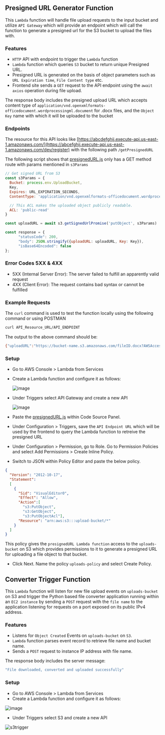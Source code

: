 ## Presigned URL Generator Function

This `Lambda` function will handle file upload requests to the input bucket and utilize `API Gateway` which will provide an endpoint which will call the function to generate a presigned url for the S3 bucket to upload the files with.

### Features
- `HTTP` API with endpoint to trigger the `Lambda` function
- `Lambda` function which queries `S3` bucket to return unique Presigned URL.
- Presigned URL is generated on the basis of object parameters such as `URL Expiration time`, `File Content type` etc. 
- Frontend site sends a `GET` request to the API endpoint using the `await axios` operation during file upload.

The response body includes the presigned upload URL which accepts content type of `application/vnd.openxmlformats-officedocument.wordprocessingml.document` for .docx files, and the `Object Key` name with which it will be uploaded to the bucket

### Endpoints
The resource for this API looks like [https://abcdefghij.execute-api.us-east-1.amazonaws.com/](https://abcefghij.execute-api.us-east-1.amazonaws.com/dev/register) with the following path `/getPresignedURL`

The following script shows that [presignedURL.js](./presignedURL.js) only has a GET method route with params mentioned in `s3Params`

```javascript
// Get signed URL from S3
const s3Params = {
  Bucket: process.env.UploadBucket,
  Key,
  Expires: URL_EXPIRATION_SECONDS,
  ContentType: 'application/vnd.openxmlformats-officedocument.wordprocessingml.document',

  // This ACL makes the uploaded object publicly readable. 
  ACL: 'public-read'
}

const uploadURL = await s3.getSignedUrlPromise('putObject', s3Params)

const response = {
      "statusCode": 200,
      "body": JSON.stringify({uploadURL: uploadURL, Key: Key}),
      "isBase64Encoded": false
};
```

### Error Codes 5XX & 4XX
* 5XX (Internal Server Error): The server failed to fulfill an apparently valid request
* 4XX (Client Error): The request contains bad syntax or cannot be fulfilled

### Example Requests

The `curl` command is used to test the function locally using the following command or using POSTMAN

```bash
curl API_Resource_URL/API_ENDPOINT 
```

The output to the above command should be:
```bash
{"uploadURL":"https://bucket-name.s3.amazonaws.com/fileID.docx?AWSAccessKeyId=AccessKey&Content-Type=application%2Fvnd.openxmlformats-officedocument.wordprocessingml.document&Expires=1706262011&Signature=[unique_signature_string]","Key":"fileID.docx"}
```
### Setup

- Go to AWS Console > Lambda from Services
- Create a Lambda function and configure it as follows:

  ![image](https://github.com/SourasishBasu/File-Wizard/assets/89185962/59106a88-b39f-41db-b548-f8cd20ca11fe)

- Under Triggers select API Gateway and create a new API

  ![image](https://github.com/SourasishBasu/File-Wizard/assets/89185962/8b8336fa-582e-452a-be5e-9f06859bfa80)

- Paste the [presignedURL.js](./presignedURL.js) within Code Source Panel.
- Under Configuration > Triggers, save the `API Endpoint URL` which will be used by the frontend to query the Lambda function to retreive the presigned URL
- Under Configuration > Permission, go to Role. Go to Permission Policies and select Add Permissions > Create Inline Policy.
- Switch to JSON within Policy Editor and paste the below policy.

```json
{
  "Version": "2012-10-17",
  "Statement":
  [
    {
      "Sid": "VisualEditor0",
      "Effect": "Allow",
      "Action":[
        "s3:PutObject",
        "s3:GetObject",
        "s3:PutObjectAcl"],
      "Resource": "arn:aws:s3:::upload-bucket/*"
    }
  ]
}
```

This policy gives the `presignedURL Lambda function` access to the `uploads-bucket` on S3 which provides permissions to it to generate a presigned URL for uploading a file object to that bucket.

- Click Next. Name the policy `uploads-policy` and select Create Policy.

## Converter Trigger Function

This `Lambda` function will listen for new file upload events on `uploads-bucket` on S3 and trigger the Python based file converter application running within an `EC2 instance` by sending a `POST` request with the `file name` to the application listening for requests on a port exposed on its public IPv4 address.

### Features
- Listens for `Object Created` Events on `uploads-bucket` on `S3`.
- `Lambda` function parses event record to retrieve file name and bucket name.
- Sends a `POST` request to instance IP address with file name.

The response body includes the server message: 

```bash
"File downloaded, converted and uploaded successfully"
```

### Setup

- Go to AWS Console > Lambda from Services
- Create a Lambda function and configure it as follows:

![image](https://github.com/SourasishBasu/File-Wizard/assets/89185962/2ee1634e-97e0-4687-9ca7-59600a145d18)

- Under Triggers select S3 and create a new API

![s3trigger](https://github.com/SourasishBasu/File-Wizard/assets/89185962/31d68ba3-7bb9-461b-a9a1-c792a56d4da7)
